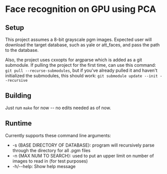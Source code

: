Face recognition on GPU using PCA
=================================

Setup
-----

This project assumes a 8-bit grayscale pgm images. Expected user will download the target database, such as
yale or att_faces, and pass the path to the database.

Also, the project uses cxxopts for argparse which is added as a git submodule. If pulling the project for the first time,
can use this command: `git pull --recurse-submodules`, but if you've already pulled it and haven't initialized the
submodules, this should work: `git submodule update --init --recursive`

Building
--------

Just run `make` for now -- no edits needed as of now.

Runtime
-------

Currently supports these command line arguments:

* -s {BASE DIRECTORY OF DATABASE}: program will recursively parse through the directory for all .pgm files
* -n {MAX NUM TO SEARCH}: used to put an upper limit on number of images to read in (for test purposes)
* -h/--help: Show help message

